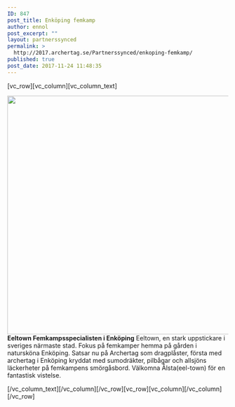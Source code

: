 ```yaml
---
ID: 847
post_title: Enköping femkamp
author: ennol
post_excerpt: ""
layout: partnerssynced
permalink: >
  http://2017.archertag.se/Partnerssynced/enkoping-femkamp/
published: true
post_date: 2017-11-24 11:48:35
---
```

[vc_row][vc_column][vc_column_text]

<img class="alignnone size-full wp-image-1017" src="http://2017.bubbleball.se/wp-content/uploads/2017/11/Femkamp-Enköping.jpg" alt="" width="945" height="545" /><strong>Eeltown Femkampsspecialisten i Enköping</strong>
Eeltown, en stark uppstickare i sveriges närmaste stad. Fokus på femkamper hemma på gården i natursköna Enköping.
Satsar nu på Archertag som dragplåster, första med archertag i Enköping kryddat med sumodräkter, pilbågar och allsjöns läckerheter på femkampens smörgåsbord.
Välkomna Ålsta(eel-town) för en fantastisk vistelse.

[/vc_column_text][/vc_column][/vc_row][vc_row][vc_column][/vc_column][/vc_row]